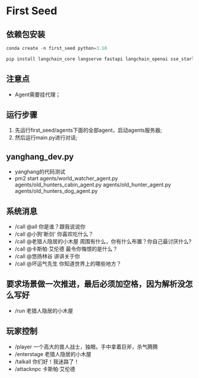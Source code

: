 # First Seed

## 依赖包安装
```python
conda create -n first_seed python=3.10 

pip install langchain_core langserve fastapi langchain_openai sse_starlette faiss-cpu
```

## 注意点
- Agent需要挂代理；

## 运行步骤

1. 先运行first_seed/agents下面的全部agent，启动agents服务器;
2. 然后运行main.py进行对话;


## yanghang_dev.py
- yanghang的代码测试
- pm2 start agents/world_watcher_agent.py agents/old_hunters_cabin_agent.py agents/old_hunter_agent.py agents/old_hunters_dog_agent.py



## 系统消息
- /call @all 你是谁？跟我说说你
- /call @小狗'断剑' 你喜欢吃什么？
- /call @老猎人隐居的小木屋 周围有什么，你有什么布置？你自己最讨厌什么?
- /call @卡斯帕·艾伦德 最令你悔恨的是什么？
- /call @悠扬林谷 讲讲关于你
- /call @坏运气先生 你知道世界上的哪些地方？


## 要求场景做一次推进，最后必须加空格，因为解析没怎么写好
- /run 老猎人隐居的小木屋 


## 玩家控制
- /player 一个高大的兽人战士，独眼。手中拿着巨斧，杀气腾腾
- /enterstage 老猎人隐居的小木屋 
- /talkall 你们好！我迷路了！
- /attacknpc 卡斯帕·艾伦德